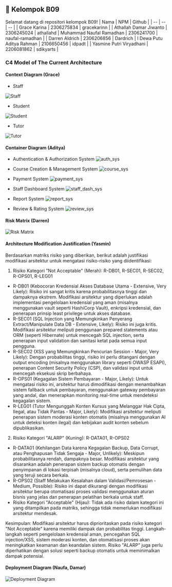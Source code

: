 ## 👥 Kelompok B09
Selamat datang di repositori kelompok B09!
| Nama | NPM | Github | 
| -- | -- | -- |
| Grace Karina | 2306275834 | gracekarinn |
| Athallah Damar Jiwanto | 2306245024 | athallahd
| Muhammad Naufal Ramadhan | 2306241700 | naufal-ramadhan |
| Darren Aldrich | 2306206856 | Dardrich
| I Dewa Putu Aditya Rahman | 2106650456 |  idpadt  |
| Yasmine Putri Viryadhani | 2206081862 | sdikyarts |

### C4 Model of The Current Architecture

#### Context Diagram (Grace)

- Staff

![Staff](../staff.png)

- Student 

![Student](../student.jpg)

- Tutor 

![Tutor](../tutor.png)

#### Container Diagram (Aditya)

- Authentication & Authorization System
![auth_sys](../container%20diagrams/Auth%20System%20Container%20Diagram.png)

- Course Creation & Management System 
![course_sys](../container%20diagrams/Course%20System%20Container%20Diagram.png)

- Payment System
![payment_sys](../container%20diagrams/Payment%20System%20Container%20Diagram.png)

- Staff Dashboard System
![staff_dash_sys](../container%20diagrams/Staff%20Dashboard%20System%20Container%20Diagram.png)

- Report System
![report_sys](../container%20diagrams/Report%20System%20Container%20Diagram.png)

- Review & Rating System
![review_sys](../container%20diagrams/Review%20System%20Container%20Diagram.png)

#### Risk Matrix (Darren)

![Risk Matrix](../risk_matrix.png)

#### Architecture Modification Justification (Yasmin)

Berdasarkan matriks risiko yang diberikan, berikut adalah justifikasi modifikasi arsitektur untuk mengatasi risiko-risiko yang diidentifikasi:
1. Risiko Kategori "Not Acceptable" (Merah): R-DB01, R-SEC01, R-SEC02, R-OPS01, R-LEG01
  - R-DB01 (Kebocoran Kredensial Akses Database Utama - Extensive, Very Likely): Risiko ini sangat kritis karena probabilitasnya tinggi dan dampaknya ekstrem. Modifikasi arsitektur yang diperlukan adalah implementasi pengelolaan kredensial yang aman (misalnya menggunakan vault seperti HashiCorp Vault), enkripsi kredensial, dan penerapan prinsip least privilege untuk akses database.
  - R-SEC01 (SQL Injection yang Memungkinkan Penyerang Extract/Manipulate Data DB - Extensive, Likely): Risiko ini juga kritis. Modifikasi arsitektur meliputi penggunaan prepared statements atau ORM (seperti Hibernate) untuk mencegah SQL injection, serta penerapan input validation dan sanitasi ketat pada semua input pengguna.
  - R-SEC02 (XSS yang Memungkinkan Pencurian Session - Major, Very Likely): Dengan probabilitas tinggi, risiko ini perlu ditangani dengan output encoding (misalnya menggunakan library seperti OWASP ESAPI), penerapan Content Security Policy (CSP), dan validasi input untuk mencegah eksekusi skrip berbahaya.
  - R-OPS01 (Kegagalan Sistem Pembayaran - Major, Likely): Untuk mengatasi risiko ini, arsitektur harus dimodifikasi dengan menambahkan sistem fallback untuk pembayaran, menggunakan gateway pembayaran yang andal, dan menerapkan monitoring real-time untuk mendeteksi kegagalan sistem.
  - R-LEG01 (Tutor Mengunggah Konten Kursus yang Melanggar Hak Cipta, Ilegal, atau Tidak Pantas - Major, Likely): Modifikasi arsitektur meliputi penerapan sistem moderasi konten otomatis (misalnya menggunakan AI untuk deteksi konten ilegal) dan kebijakan audit konten sebelum dipublikasikan.
2. Risiko Kategori "ALARP" (Kuning): R-DATA01, R-OPS02
  - R-DATA01 (Kehilangan Data karena Kegagalan Backup, Data Corrupt, atau Penghapusan Tidak Sengaja - Major, Unlikely): Meskipun probabilitasnya rendah, dampaknya besar. Modifikasi arsitektur yang disarankan adalah penerapan sistem backup otomatis dengan penyimpanan di lokasi terpisah (misalnya cloud), serta pemulihan data yang teruji secara berkala.
  - R-OPS02 (Staff Melakukan Kesalahan dalam Validasi/Pemrosesan - Medium, Possible): Risiko ini dapat dikurangi dengan modifikasi arsitektur berupa otomatisasi proses validasi menggunakan aturan bisnis yang jelas dan penerapan pelatihan berkala untuk staff.
  - Risiko Kategori "Acceptable" (Hijau): Tidak ada risiko dalam kategori ini yang ditampilkan pada matriks, sehingga tidak memerlukan modifikasi arsitektur mendesak.

Kesimpulan:
Modifikasi arsitektur harus diprioritaskan pada risiko kategori "Not Acceptable" karena memiliki dampak dan probabilitas tinggi. Langkah-langkah seperti pengelolaan kredensial aman, pencegahan SQL injection/XSS, sistem moderasi konten, dan otomatisasi proses akan meningkatkan keamanan dan keandalan sistem. Risiko "ALARP" juga perlu diperhatikan dengan solusi seperti backup otomatis untuk meminimalkan dampak potensial.

#### Deployment Diagram (Naufa, Damar)
![Deployment Diagram](../deploymentdiagram.png)